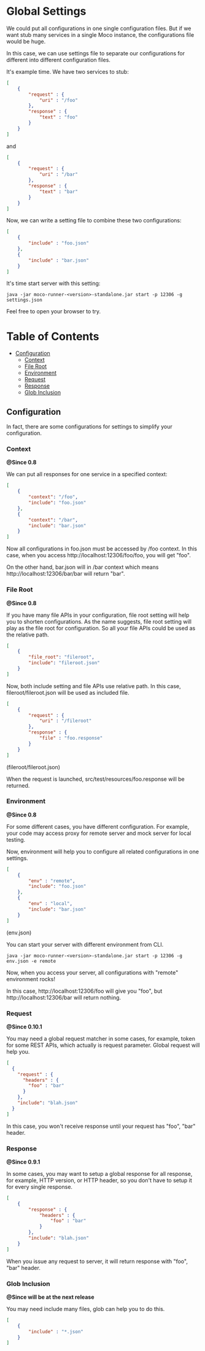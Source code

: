 # Global Settings
We could put all configurations in one single configuration files. But if we want stub many services in a single Moco instance, the configurations file would be huge.

In this case, we can use settings file to separate our configurations for different into different configuration files.

It's example time. We have two services to stub:

```json
[
    {
        "request" : {
            "uri" : "/foo"
        },
        "response" : {
            "text" : "foo"
        }
    }
]
```

and

```json
[
    {
        "request" : {
            "uri" : "/bar"
        },
        "response" : {
            "text" : "bar"
        }
    }
]
```

Now, we can write a setting file to combine these two configurations:

```json
[
    {
        "include" : "foo.json"
    },
    {
        "include" : "bar.json"
    }
]
```

It's time start server with this setting:

```shell
java -jar moco-runner-<version>-standalone.jar start -p 12306 -g settings.json
```

Feel free to open your browser to try.

Table of Contents
=================

* [Configuration](#configuration)
  * [Context](#context)
  * [File Root](#file-root)
  * [Environment](#environment)
  * [Request](#request)
  * [Response](#response)
  * [Glob Inclusion](#glob-inclusion)

## Configuration

In fact, there are some configurations for settings to simplify your configuration.

### Context
**@Since 0.8**

We can put all responses for one service in a specified context:

```json
[
    {
        "context": "/foo",
        "include": "foo.json"
    },
    {
        "context": "/bar",
        "include": "bar.json"
    }
]
```

Now all configurations in foo.json must be accessed by /foo context. In this case, when you access http://localhost:12306/foo/foo, you will get "foo".

On the other hand, bar.json will in /bar context which means http://localhost:12306/bar/bar will return "bar".

### File Root
**@Since 0.8**

If you have many file APIs in your configuration, file root setting will help you to shorten configurations.
As the name suggests, file root setting will play as the file root for configuration. So all your file APIs could be used as the relative path.

```json
[
    {
        "file_root": "fileroot",
        "include": "fileroot.json"
    }
]
```

Now, both include setting and file APIs use relative path. In this case, fileroot/fileroot.json will be used as included file.

```json
[
    {
        "request" : {
            "uri" : "/fileroot"
        },
        "response" : {
            "file" : "foo.response"
        }
    }
]
```
(fileroot/fileroot.json)

When the request is launched, src/test/resources/foo.response will be returned.

### Environment
**@Since 0.8**

For some different cases, you have different configuration. For example, your code may access proxy for remote server and mock server for local testing.

Now, environment will help you to configure all related configurations in one settings.

```json
[
    {
        "env" : "remote",
        "include": "foo.json"
    },
    {
        "env" : "local",
        "include": "bar.json"
    }
]
```
(env.json)

You can start your server with different environment from CLI.

```shell
java -jar moco-runner-<version>-standalone.jar start -p 12306 -g env.json -e remote
```

Now, when you access your server, all configurations with "remote" environment rocks!

In this case, http://localhost:12306/foo will give you "foo", but http://localhost:12306/bar will return nothing.

### Request
**@Since 0.10.1**

You may need a global request matcher in some cases, for example, token for some REST APIs, which actually is request parameter. Global request will help you.

```json
[
  {
    "request" : {
      "headers" : {
        "foo" : "bar"
      }
    },
    "include": "blah.json"
  }
]
```

In this case, you won't receive response until your request has "foo", "bar" header.

### Response
**@Since 0.9.1**

In some cases, you may want to setup a global response for all response, for example, HTTP version, or HTTP header, so you don't have to setup it for every single response.

```json
[
    {
        "response" : {
            "headers" : {
                "foo" : "bar"
            }
        },
        "include": "blah.json"
    }
]
```

When you issue any request to server, it will return response with "foo", "bar" header.

### Glob Inclusion

**@Since will be at the next release**

You may need include many files, glob can help you to do this.

```json
[
    {
        "include" : "*.json"
    }
]
```
